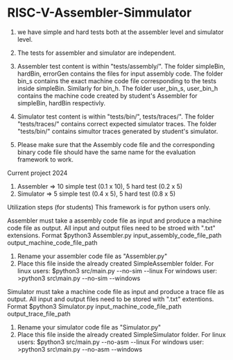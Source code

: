 # RISC-V-Assembler-Simmulator
1. we have simple and hard tests both at the assembler level and simulator level.

2. The tests for assembler and simulator are independent.

3. Assembler test content is within "tests/assembly/".
The folder simpleBin, hardBin, errorGen contains the files for input assembly code.
The folder bin_s contains the exact machine code file corresponding to the tests inside simpleBin. Similarly for bin_h.
The folder user_bin_s, user_bin_h contains the machine code created by student's Assembler for simpleBin, hardBin respectivly.

4. Simulator test content is within "tests/bin/", tests/traces/".
The folder "tests/traces/" contains correct expected simulator traces. 
The folder "tests/bin/" contains simultor traces generated by student's simulator.

5. Please make sure that the Assembly code file and the corresponding binary code file should have the same name for the evaluation framework to work. 


Current project 2024
1. Assembler => 10 simple test (0.1 x 10), 5 hard test (0.2 x 5)
2. Simulator => 5 simple test (0.4 x 5), 5 hard test (0.8 x 5)



Utilization steps (for students)
This framework is for python users only.

Assembler must take a assembly code file as input and produce a machine code file as output.
All input and output files need to be stroed with ".txt" extensions.
Format $python3 Assembler.py input_assembly_code_file_path output_machine_code_file_path
1. Rename your assembler code file as "Assembler.py"
2. Place this file inside the already created SimpleAssembler folder.
For linux users: $python3 src/main.py --no-sim --linux
For windows user: >python3 src\main.py --no-sim --windows



Simulator must take a machine code file as input and produce a trace file as output.
All input and output files need to be stored with ".txt" extentions.
Format $python3 Simulator.py input_machine_code_file_path output_trace_file_path
1. Rename your simulator code file as "Simulator.py"
2. Place this file inside the already created SimpleSimulator folder.
For linux users: $python3 src/main.py --no-asm --linux
For windows user: >python3 src\main.py --no-asm --windows
